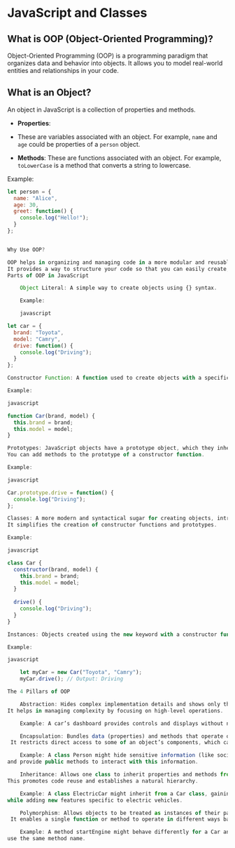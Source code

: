 # JavaScript and Classes

## What is OOP (Object-Oriented Programming)?

Object-Oriented Programming (OOP) is a programming paradigm that organizes data and behavior into objects.
It allows you to model real-world entities and relationships in your code.

## What is an Object?

An object in JavaScript is a collection of properties and methods.

- **Properties**: 

- These are variables associated with an object. 
For example, `name` and `age` could be properties of a `person` object.

- **Methods**: These are functions associated with an object. For example, `toLowerCase` is a method that converts a string to lowercase.

Example:
```javascript
let person = {
  name: "Alice",
  age: 30,
  greet: function() {
    console.log("Hello!");
  }
};


Why Use OOP?

OOP helps in organizing and managing code in a more modular and reusable way.
It provides a way to structure your code so that you can easily create, manage, and extend objects.
Parts of OOP in JavaScript

    Object Literal: A simple way to create objects using {} syntax.

    Example:

    javascript

let car = {
  brand: "Toyota",
  model: "Camry",
  drive: function() {
    console.log("Driving");
  }
};

Constructor Function: A function used to create objects with a specific structure.

Example:

javascript

function Car(brand, model) {
  this.brand = brand;
  this.model = model;
}

Prototypes: JavaScript objects have a prototype object, which they inherit methods and properties from.
You can add methods to the prototype of a constructor function.

Example:

javascript

Car.prototype.drive = function() {
  console.log("Driving");
};

Classes: A more modern and syntactical sugar for creating objects, introduced in ES6.
It simplifies the creation of constructor functions and prototypes.

Example:

javascript

class Car {
  constructor(brand, model) {
    this.brand = brand;
    this.model = model;
  }
  
  drive() {
    console.log("Driving");
  }
}

Instances: Objects created using the new keyword with a constructor function or class.

Example:

javascript

    let myCar = new Car("Toyota", "Camry");
    myCar.drive(); // Output: Driving

The 4 Pillars of OOP

    Abstraction: Hides complex implementation details and shows only the necessary features of an object.
It helps in managing complexity by focusing on high-level operations.

    Example: A car’s dashboard provides controls and displays without needing to understand the internal engine workings.

    Encapsulation: Bundles data (properties) and methods that operate on the data into a single unit or class.
 It restricts direct access to some of an object’s components, which can protect the internal state.

    Example: A class Person might hide sensitive information (like social security numbers)
and provide public methods to interact with this information.

    Inheritance: Allows one class to inherit properties and methods from another class.
This promotes code reuse and establishes a natural hierarchy.

    Example: A class ElectricCar might inherit from a Car class, gaining its properties and methods
while adding new features specific to electric vehicles.

    Polymorphism: Allows objects to be treated as instances of their parent class rather than their actual class.
 It enables a single function or method to operate in different ways based on the object it is applied to.

    Example: A method startEngine might behave differently for a Car and a Motorcycle, even though both classes
use the same method name.
